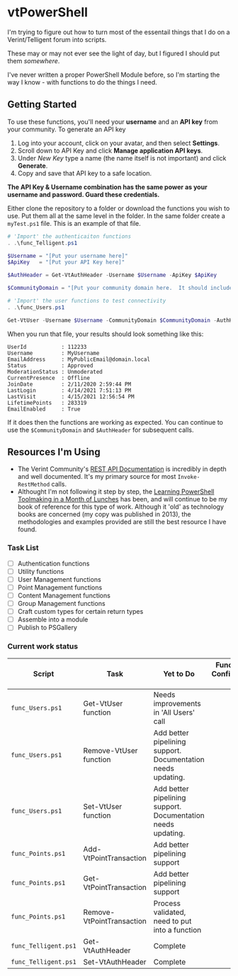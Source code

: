 # vtPowerShell

I'm trying to figure out how to turn most of the essentail things that I do on a Verint/Telligent forum into scripts.

These may or may not ever see the light of day, but I figured I should put them *somewhere*.

I've never written a proper PowerShell Module before, so I'm starting the way I know - with functions to do the things I need.

## Getting Started

To use these functions, you'll need your **username** and an **API key** from your community.
To generate an API key

1. Log into your account, click on your avatar, and then select **Settings**.
2. Scroll down to API Key and click **Manage application API keys**.
3. Under _New Key_ type a name (the name itself is not important) and click **Generate**.
4. Copy and save that API key to a safe location.

**The API Key & Username combination has the same power as your username and password.  Guard these credentials.**

Either clone the repository to a folder or download the functions you wish to use.  Put them all at the same level in the folder.
In the same folder create a `myTest.ps1` file.
This is an example of that file.

``` powershell
# 'Import' the authenticaiton functions
. .\func_Telligent.ps1

$Username = "[Put your username here]"
$ApiKey   = "[Put your API Key here]"

$AuthHeader = Get-VtAuthHeader -Username $Username -ApiKey $ApiKey

$CommunityDomain = "[Put your community domain here.  It should include the protocol (http/https) and the trailing slash.]"

# 'Import' the user functions to test connectivity
. .\func_Users.ps1

Get-VtUser -Username $Username -CommunityDomain $CommunityDomain -AuthHeader $AuthHeader
```

When you run that file, your results should look something like this:

```text
UserId           : 112233
Username         : MyUsername
EmailAddress     : MyPublicEmail@domain.local
Status           : Approved
ModerationStatus : Unmoderated
CurrentPresence  : Offline
JoinDate         : 2/11/2020 2:59:44 PM
LastLogin        : 4/14/2021 7:51:13 PM
LastVisit        : 4/15/2021 12:56:54 PM
LifetimePoints   : 283319
EmailEnabled     : True
```

If it does then the functions are working as expected.  You can continue to use the `$CommunityDomain` and `$AuthHeader` for subsequent calls.

## Resources I'm Using

- The Verint Community's [REST API Documentation](https://community.telligent.com/community/11/w/api-documentation/64473/rest-api-documentation) is incredibly in depth and well documented.  It's my primary source for most `Invoke-RestMethod` calls.
- Althought I'm not following it step by step, the [Learning PowerShell Toolmaking in a Month of Lunches](https://www.manning.com/books/learn-powershell-toolmaking-in-a-month-of-lunches) has been, and will continue to be my book of reference for this type of work.  Although it 'old' as technology books are concerned (my copy was published in 2013), the methodologies and examples provided are still the best resource I have found.

### Task List

- [ ] Authentication functions
- [ ] Utility functions
- [ ] User Management functions
- [ ] Point Management functions
- [ ] Content Management functions
- [ ] Group Management functions
- [ ] Craft custom types for certain return types
- [ ] Assemble into a module
- [ ] Publish to PSGallery

### Current work status

| Script | Task | Yet to Do | Functional Confidence Level |
| -----------------| ---- | ----------------- | ---------------: |
| `func_Users.ps1` | Get-VtUser function | Needs improvements in 'All Users' call | 80% |
| `func_Users.ps1` | Remove-VtUser function | Add better pipelining support.  Documentation needs updating. | 70% |
| `func_Users.ps1` | Set-VtUser function | Add better pipelining support. Documentation needs updating. | 80% |
| `func_Points.ps1` | Add-VtPointTransaction | Add better pipelining support | 80% |
| `func_Points.ps1` | Get-VtPointTransaction | Add better pipelining support | 90% |
| `func_Points.ps1` | Remove-VtPointTransaction | Process validated, need to put into a function | 0% |
| `func_Telligent.ps1` | Get-VtAuthHeader | Complete | 100% |
| `func_Telligent.ps1` | Set-VtAuthHeader | Complete | 100% |
